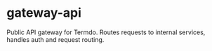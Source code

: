 # gateway-api
Public API gateway for Termdo. Routes requests to internal services, handles auth and request routing.
